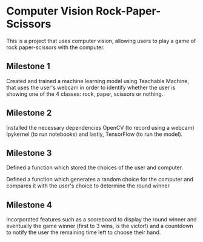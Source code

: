 # Computer Vision Rock-Paper-Scissors

This is a project that uses computer vision, allowing users to play a game of rock paper-scissors with the computer.

## Milestone 1

Created and trained a machine learning model using Teachable Machine, that uses the user's webcam in order to identify whether the user is showing one of the 4 classes: rock, paper, scissors or nothing.

## Milestone 2

Installed the necessary dependencies OpenCV (to record using a webcam) Ipykernel (to run notebooks) and lastly, TensorFlow (to run the model).

## Milestone 3

Defined a function which stored the choices of the user and computer.

Defined a function which generates a random choice for the computer and compares it with the user's choice to determine the round winner

## Milestone 4

Incorporated features such as a scoreboard to display the round winner and eventually the game winner (first to 3 wins, is the victor!) and a countdown to notify the user the remaining time left to choose their hand.
